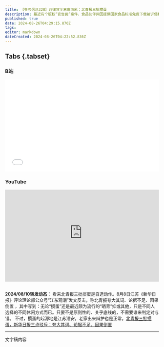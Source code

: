 ```yaml
---
title: 【参考信息320】菲律宾关离岸博彩；北青报三批掼蛋
description: 最近有个版权“官告民”案件，食品伙伴网因提供国家食品标准免费下载被诉侵权，二审再次败诉，被判删除相关作品，赔偿15万。国家标准哪些能免费看，哪些不能？中菲仁爱礁局势降温，执法合作领域合作升温，不少中国人在菲律宾被绑架案还没解决。菲总统要求全面关闭离岸博彩公司，这一行被中国人主导。风光了两年的掼蛋，最近被《北京青年报》连续三天发文批判，河北邯郸“朝令夕改”，四年前用成语命名了一批道路，现在又改了。
published: true
date: 2024-08-26T04:29:15.870Z
tags: 
editor: markdown
dateCreated: 2024-08-26T04:22:52.836Z
---
```


## Tabs {.tabset}
### B站
<div style="position: relative; padding: 30% 45%;">
<iframe style="position: absolute; width: 100%; height: 100%; left: 0; top: 0;" src="//player.bilibili.com/player.html?&bvid=BV1nS4219749&page=1&as_wide=1&high_quality=1&danmaku=1&autoplay=0" scrolling="no" border="0" frameborder="no" framespacing="0" allowfullscreen="true"></iframe>
</div>

### YouTube
<div style="position: relative; padding: 30% 45%;">
<iframe style="position: absolute; top: 0; left: 0; width: 100%; height: 100%;" src="https://www.youtube-nocookie.com/embed/YouTubeVID" title="YouTube video player" frameborder="0" allow="accelerometer; autoplay; clipboard-write; encrypted-media; gyroscope; picture-in-picture" allowfullscreen></iframe>
</div>

## 

**2024/08/10转发动态：** 看来北青报三批掼蛋是自选动作。8月8日江苏《新华日报》评论理论部公众号“江东观潮”发文反击，称北青报夸大其词、论据不足、因果倒置 ，其中写到：无论“掼蛋”还是最近颇为流行的“晒背”抑或其他，只是不同人选择的不同休闲方式而已。只要不是原则性的、关乎底线的，不需要谁来判定对与错。 不过，掼蛋的起源地是江苏淮安，老家出来辩护也是正常。[北青报三批掼蛋，新华日报三点驳斥：夸大其词、论据不足、因果倒置](https://www.163.com/dy/article/J95OOCA80511B3FV.html)

---

文字稿内容
